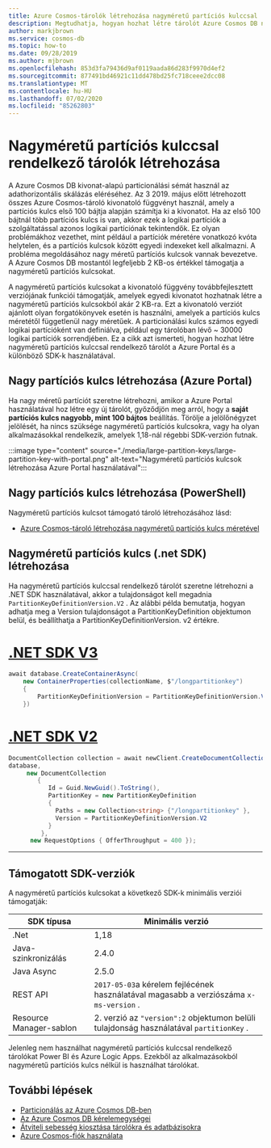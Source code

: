 ```yaml
---
title: Azure Cosmos-tárolók létrehozása nagyméretű partíciós kulccsal
description: Megtudhatja, hogyan hozhat létre tárolót Azure Cosmos DB nagyméretű partíciós kulccsal Azure Portal és különböző SDK-k használatával.
author: markjbrown
ms.service: cosmos-db
ms.topic: how-to
ms.date: 09/28/2019
ms.author: mjbrown
ms.openlocfilehash: 853d3fa79436d9af0119aada86d283f9970d4ef2
ms.sourcegitcommit: 877491bd46921c11dd478bd25fc718ceee2dcc08
ms.translationtype: MT
ms.contentlocale: hu-HU
ms.lasthandoff: 07/02/2020
ms.locfileid: "85262803"
---
```

# <a name="create-containers-with-large-partition-key"></a>Nagyméretű partíciós kulccsal rendelkező tárolók létrehozása

A Azure Cosmos DB kivonat-alapú particionálási sémát használ az adathorizontális skálázás eléréséhez. Az 3 2019. május előtt létrehozott összes Azure Cosmos-tároló kivonatoló függvényt használ, amely a partíciós kulcs első 100 bájtja alapján számítja ki a kivonatot. Ha az első 100 bájtnál több partíciós kulcs is van, akkor ezek a logikai partíciók a szolgáltatással azonos logikai partíciónak tekintendők. Ez olyan problémákhoz vezethet, mint például a partíciók méretére vonatkozó kvóta helytelen, és a partíciós kulcsok között egyedi indexeket kell alkalmazni. A probléma megoldásához nagy méretű partíciós kulcsok vannak bevezetve. A Azure Cosmos DB mostantól legfeljebb 2 KB-os értékkel támogatja a nagyméretű partíciós kulcsokat.

A nagyméretű partíciós kulcsokat a kivonatoló függvény továbbfejlesztett verziójának funkciói támogatják, amelyek egyedi kivonatot hozhatnak létre a nagyméretű partíciós kulcsokból akár 2 KB-ra. Ezt a kivonatoló verziót ajánlott olyan forgatókönyvek esetén is használni, amelyek a partíciós kulcs méretétől függetlenül nagy méretűek. A particionálási kulcs számos egyedi logikai partícióként van definiálva, például egy tárolóban lévő ~ 30000 logikai partíciók sorrendjében. Ez a cikk azt ismerteti, hogyan hozhat létre nagyméretű partíciós kulccsal rendelkező tárolót a Azure Portal és a különböző SDK-k használatával.

## <a name="create-a-large-partition-key-azure-portal"></a>Nagy partíciós kulcs létrehozása (Azure Portal)

Ha nagy méretű partíciót szeretne létrehozni, amikor a Azure Portal használatával hoz létre egy új tárolót, győződjön meg arról, hogy a **saját partíciós kulcs nagyobb, mint 100 bájtos** beállítás. Törölje a jelölőnégyzet jelölését, ha nincs szüksége nagyméretű partíciós kulcsokra, vagy ha olyan alkalmazásokkal rendelkezik, amelyek 1,18-nál régebbi SDK-verzión futnak.

:::image type="content" source="./media/large-partition-keys/large-partition-key-with-portal.png" alt-text="Nagyméretű partíciós kulcsok létrehozása Azure Portal használatával":::

## <a name="create-a-large-partition-key-powershell"></a>Nagy partíciós kulcs létrehozása (PowerShell)

Nagyméretű partíciós kulcsot támogató tároló létrehozásához lásd:

* [Azure Cosmos-tároló létrehozása nagyméretű partíciós kulcs méretével](manage-with-powershell.md#create-container-big-pk)

## <a name="create-a-large-partition-key-net-sdk"></a>Nagyméretű partíciós kulcs (.net SDK) létrehozása

Ha nagyméretű partíciós kulccsal rendelkező tárolót szeretne létrehozni a .NET SDK használatával, akkor a tulajdonságot kell megadnia `PartitionKeyDefinitionVersion.V2` . Az alábbi példa bemutatja, hogyan adhatja meg a Version tulajdonságot a PartitionKeyDefinition objektumon belül, és beállíthatja a PartitionKeyDefinitionVersion. v2 értékre.

# <a name="net-sdk-v3"></a>[.NET SDK V3](#tab/dotnetv3)

```csharp
await database.CreateContainerAsync(
    new ContainerProperties(collectionName, $"/longpartitionkey")
    {
        PartitionKeyDefinitionVersion = PartitionKeyDefinitionVersion.V2,
    })
```

# <a name="net-sdk-v2"></a>[.NET SDK V2](#tab/dotnetv2)

```csharp
DocumentCollection collection = await newClient.CreateDocumentCollectionAsync(
database,
     new DocumentCollection
        {
           Id = Guid.NewGuid().ToString(),
           PartitionKey = new PartitionKeyDefinition
           {
             Paths = new Collection<string> {"/longpartitionkey" },
             Version = PartitionKeyDefinitionVersion.V2
           }
         },
      new RequestOptions { OfferThroughput = 400 });
```
---

## <a name="supported-sdk-versions"></a>Támogatott SDK-verziók

A nagyméretű partíciós kulcsokat a következő SDK-k minimális verziói támogatják:

|SDK típusa  | Minimális verzió   |
|---------|---------|
|.Net     |    1,18     |
|Java-szinkronizálás     |   2.4.0      |
|Java Async   |  2.5.0        |
| REST API | `2017-05-03`a kérelem fejlécének használatával magasabb a verziószáma `x-ms-version` .|
| Resource Manager-sablon | 2. verzió az `"version":2` objektumon belüli tulajdonság használatával `partitionKey` . |

Jelenleg nem használhat nagyméretű partíciós kulccsal rendelkező tárolókat Power BI és Azure Logic Apps. Ezekből az alkalmazásokból nagyméretű partíciós kulcs nélkül is használhat tárolókat.

## <a name="next-steps"></a>További lépések

* [Particionálás az Azure Cosmos DB-ben](partitioning-overview.md)
* [Az Azure Cosmos DB kérelemegységei](request-units.md)
* [Átviteli sebesség kiosztása tárolókra és adatbázisokra](set-throughput.md)
* [Azure Cosmos-fiók használata](account-overview.md)
